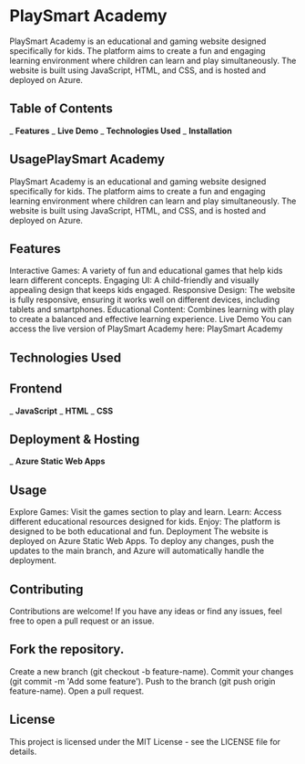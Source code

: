 
# PlaySmart Academy
PlaySmart Academy is an educational and gaming website designed specifically for kids. The platform aims to create a fun and engaging learning environment where children can learn and play simultaneously. The website is built using JavaScript, HTML, and CSS, and is hosted and deployed on Azure.

## Table of Contents
_ **Features**
_ **Live Demo**
_ **Technologies Used**
_ **Installation**
## UsagePlaySmart Academy
PlaySmart Academy is an educational and gaming website designed specifically for kids. The platform aims to create a fun and engaging learning environment where children can learn and play simultaneously. The website is built using JavaScript, HTML, and CSS, and is hosted and deployed on Azure.


## Features
Interactive Games: A variety of fun and educational games that help kids learn different concepts.
Engaging UI: A child-friendly and visually appealing design that keeps kids engaged.
Responsive Design: The website is fully responsive, ensuring it works well on different devices, including tablets and smartphones.
Educational Content: Combines learning with play to create a balanced and effective learning experience.
Live Demo
You can access the live version of PlaySmart Academy here: PlaySmart Academy

## Technologies Used
 ## Frontend
  _ **JavaScript**
  _ **HTML**
  _ **CSS**
## Deployment & Hosting
_ **Azure Static Web Apps**

## Usage
Explore Games: Visit the games section to play and learn.
Learn: Access different educational resources designed for kids.
Enjoy: The platform is designed to be both educational and fun.
Deployment
The website is deployed on Azure Static Web Apps. To deploy any changes, push the updates to the main branch, and Azure will automatically handle the deployment.

## Contributing
Contributions are welcome! If you have any ideas or find any issues, feel free to open a pull request or an issue.

## Fork the repository.
Create a new branch (git checkout -b feature-name).
Commit your changes (git commit -m 'Add some feature').
Push to the branch (git push origin feature-name).
Open a pull request.
## License
This project is licensed under the MIT License - see the LICENSE file for details.
